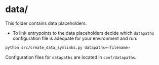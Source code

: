 # data/

This folder contains data placeholders. 

* To link entrypoints to the data placeholders decide which `datapaths` configuration file is adequate for your environment and run:

```bash
python src/create_data_symlinks.py datapaths=<filename>
```

Configuration files for `datapaths` are located in `conf/datapaths`.
